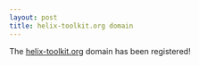 ```yaml
---
layout: post
title: helix-toolkit.org domain
---
```


The [helix-toolkit.org](http://helix-toolkit.org/) domain has been registered!
